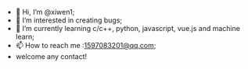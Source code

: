 - 👋 Hi, I’m @xiwen1;
- 👀 I’m interested in creating bugs;
- 🌱 I’m currently learning c/c++, python, javascript, vue.js and machine learn;
- 📫 How to reach me :1597083201@qq.com;
- welcome any contact!

<!---
xiwen1/xiwen1 is a ✨ special ✨ repository because its `README.md` (this file) appears on your GitHub profile.
You can click the Preview link to take a look at your changes.
--->
